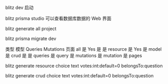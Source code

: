 blitz dev 启动

blitz prisma studio
可以查看数据库数据的 Web 界面

blitz generate all project

blitz prisma migrate dev

类型 模型 Queries Mutations 页面
all 是 Yes 是 是
resource 是 Yes 是
model 是
crud 是 是
queries 是
query 是
mutations 是
mutation 是
pages

blitz generate resource choice text votes:int:default=0 belongsTo:question

blitz generate crud choice text votes:int:default=0 belongsTo:question
